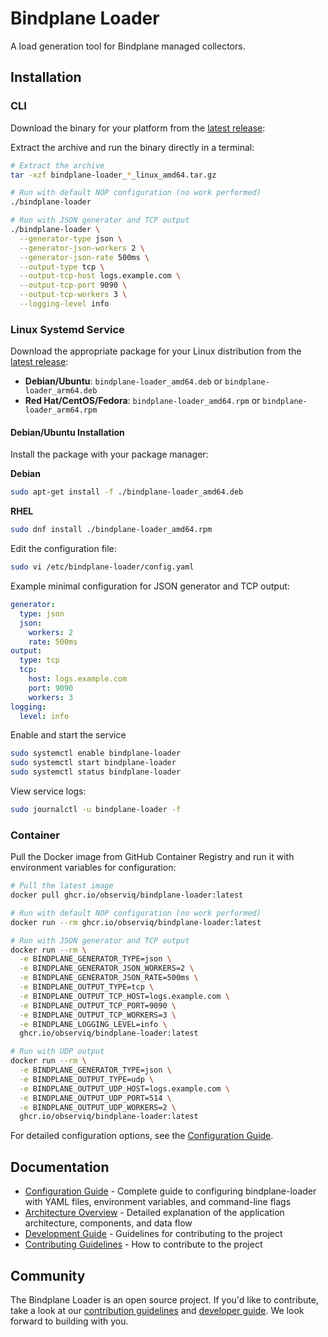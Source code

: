 # Bindplane Loader

A load generation tool for Bindplane managed collectors.

## Installation

### CLI

Download the binary for your platform from the [latest release](https://github.com/observiq/bindplane-loader/releases/latest):

Extract the archive and run the binary directly in a terminal:

```bash
# Extract the archive
tar -xzf bindplane-loader_*_linux_amd64.tar.gz

# Run with default NOP configuration (no work performed)
./bindplane-loader

# Run with JSON generator and TCP output
./bindplane-loader \
  --generator-type json \
  --generator-json-workers 2 \
  --generator-json-rate 500ms \
  --output-type tcp \
  --output-tcp-host logs.example.com \
  --output-tcp-port 9090 \
  --output-tcp-workers 3 \
  --logging-level info
```

### Linux Systemd Service

Download the appropriate package for your Linux distribution from the [latest release](https://github.com/observiq/bindplane-loader/releases/latest):

- **Debian/Ubuntu**: `bindplane-loader_amd64.deb` or `bindplane-loader_arm64.deb`
- **Red Hat/CentOS/Fedora**: `bindplane-loader_amd64.rpm` or `bindplane-loader_arm64.rpm`

#### Debian/Ubuntu Installation

Install the package with your package manager:

**Debian**

```bash
sudo apt-get install -f ./bindplane-loader_amd64.deb
```

**RHEL**

```bash
sudo dnf install ./bindplane-loader_amd64.rpm
```

Edit the configuration file:

```bash
sudo vi /etc/bindplane-loader/config.yaml
```

Example minimal configuration for JSON generator and TCP output:

```yaml
generator:
  type: json
  json:
    workers: 2
    rate: 500ms
output:
  type: tcp
  tcp:
    host: logs.example.com
    port: 9090
    workers: 3
logging:
  level: info
```

Enable and start the service

```bash
sudo systemctl enable bindplane-loader
sudo systemctl start bindplane-loader
sudo systemctl status bindplane-loader
```

View service logs:

```bash
sudo journalctl -u bindplane-loader -f
```

### Container

Pull the Docker image from GitHub Container Registry and run it with environment variables for configuration:

```bash
# Pull the latest image
docker pull ghcr.io/observiq/bindplane-loader:latest

# Run with default NOP configuration (no work performed)
docker run --rm ghcr.io/observiq/bindplane-loader:latest

# Run with JSON generator and TCP output
docker run --rm \
  -e BINDPLANE_GENERATOR_TYPE=json \
  -e BINDPLANE_GENERATOR_JSON_WORKERS=2 \
  -e BINDPLANE_GENERATOR_JSON_RATE=500ms \
  -e BINDPLANE_OUTPUT_TYPE=tcp \
  -e BINDPLANE_OUTPUT_TCP_HOST=logs.example.com \
  -e BINDPLANE_OUTPUT_TCP_PORT=9090 \
  -e BINDPLANE_OUTPUT_TCP_WORKERS=3 \
  -e BINDPLANE_LOGGING_LEVEL=info \
  ghcr.io/observiq/bindplane-loader:latest

# Run with UDP output
docker run --rm \
  -e BINDPLANE_GENERATOR_TYPE=json \
  -e BINDPLANE_OUTPUT_TYPE=udp \
  -e BINDPLANE_OUTPUT_UDP_HOST=logs.example.com \
  -e BINDPLANE_OUTPUT_UDP_PORT=514 \
  -e BINDPLANE_OUTPUT_UDP_WORKERS=2 \
  ghcr.io/observiq/bindplane-loader:latest
```


For detailed configuration options, see the [Configuration Guide](/docs/configuration.md).

## Documentation

- [Configuration Guide](/docs/configuration.md) - Complete guide to configuring bindplane-loader with YAML files, environment variables, and command-line flags
- [Architecture Overview](/docs/architecture.md) - Detailed explanation of the application architecture, components, and data flow
- [Development Guide](/docs/development.md) - Guidelines for contributing to the project
- [Contributing Guidelines](/docs/CONTRIBUTING.md) - How to contribute to the project

## Community

The Bindplane Loader is an open source project. If you'd like to contribute, take a look at our [contribution guidelines](/docs/CONTRIBUTING.md) and [developer guide](/docs/development.md). We look forward to building with you.
